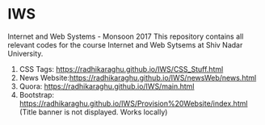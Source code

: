 # IWS
Internet and Web Systems - Monsoon 2017
This repository contains all relevant codes for the course Internet and Web Sytsems at Shiv Nadar University. 

1. CSS Tags: https://radhikaraghu.github.io/IWS/CSS_Stuff.html
2. News Website:https://radhikaraghu.github.io/IWS/newsWeb/news.html
3. Quora: https://radhikaraghu.github.io/IWS/main.html
4. Bootstrap: https://radhikaraghu.github.io/IWS/Provision%20Website/index.html (Title banner is not displayed. Works locally) 

